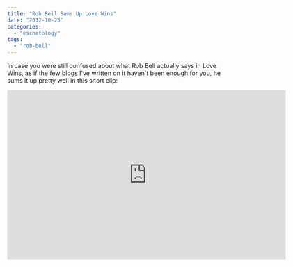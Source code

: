 ```yaml
---
title: "Rob Bell Sums Up Love Wins"
date: "2012-10-25"
categories: 
  - "eschatology"
tags: 
  - "rob-bell"
---
```


In case you were still confused about what Rob Bell actually says in Love Wins, as if the few blogs I've written on it haven't been enough for you, he sums it up pretty well in this short clip:

<iframe allowfullscreen frameborder="0" height="390" src="http://www.youtube.com/embed/wfboAzw-XGU" title="YouTube video player" width="640"></iframe>
